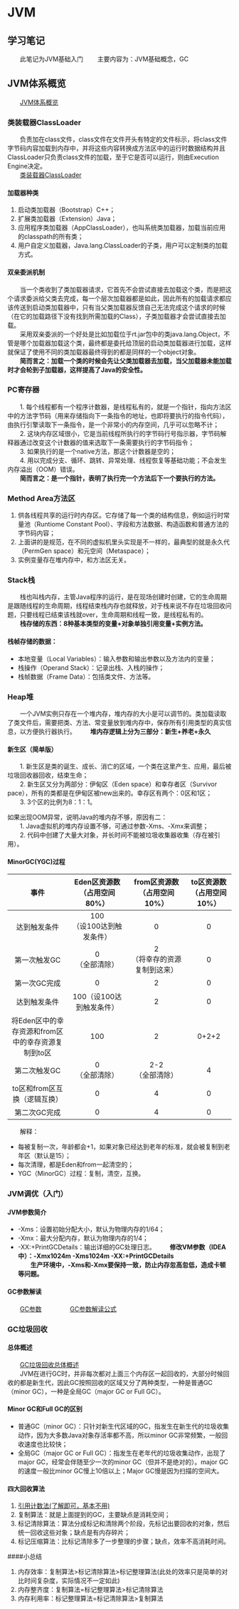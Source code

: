 # JVM

## 学习笔记
  &emsp;&emsp;此笔记为JVM基础入门
  &emsp;&emsp;主要内容为：JVM基础概念，GC

## JVM体系概览
  &emsp;&emsp;[JVM体系概览](https://gitee.com/a1031749665/learning_code_warehouse/blob/master/jvm/image/JVM%E4%BD%93%E7%B3%BB%E6%A6%82%E8%A7%88.png)
  
### 类装载器ClassLoader
  &emsp;&emsp;负责加在class文件，class文件在文件开头有特定的文件标示，将class文件字节码内容加载到内存中，并将这些内容转换成方法区中的运行时数据结构并且ClassLoader只负责class文件的加载，至于它是否可以运行，则由Execution Engine决定。  
  &emsp;&emsp;[类装载器ClassLoader](https://gitee.com/a1031749665/learning_code_warehouse/blob/master/jvm/image/ClassLoader.png)
  
  #### 加载器种类
  1. 启动类加载器（Bootstrap）C++；
  2. 扩展类加载器（Extension）Java；
  3. 应用程序类加载器（AppClassLoader），也叫系统类加载器，加载当前应用的classpath的所有类；
  4. 用户自定义加载器，Java.lang.ClassLoader的子类，用户可以定制类的加载方式。
  
  #### 双亲委派机制
  &emsp;&emsp;当一个类收到了类加载器请求，它首先不会尝试直接去加载这个类，而是把这个请求委派给父类去完成，每一个层次加载器都是如此，因此所有的加载请求都应该传送到启动类加载器中，只有当父类加载器反馈自己无法完成这个请求的时候（在它的加载路径下没有找到所需加载的Class），子类加载器才会尝试直接去加载。  
  &emsp;&emsp;采用双亲委派的一个好处是比如加载位于rt.jar包中的类java.lang.Object，不管是哪个加载器加载这个类，最终都是委托给顶层的启动类加载器进行加载，这样就保证了使用不同的类加载器最终得到的都是同样的一个object对象。  
  &emsp;&emsp;**简而言之：加载一个类的时候会先让父类加载器去加载，当父加载器未能加载时才会轮到子加载器，这样提高了Java的安全性。**

### PC寄存器
  &emsp;&emsp;1. 每个线程都有一个程序计数器，是线程私有的，就是一个指针，指向方法区中的方法字节码（用来存储指向下一条指令的地址，也即将要执行的指令代码），由执行引擎读取下一条指令，是一个非常小的内存空间，几乎可以忽略不计；  
  &emsp;&emsp;2. 这块内存区域很小，它是当前线程所执行的字节码行号指示器，字节码解释器通过改变这个计数器的值来选取下一条需要执行的字节码指令；  
  &emsp;&emsp;3. 如果执行的是一个native方法，那这个计数器是空的；  
  &emsp;&emsp;4. 用以完成分支、循环、跳转、异常处理、线程恢复等基础功能；不会发生内存溢出（OOM）错误。  
  &emsp;&emsp;**简而言之：是一个指针，表明了执行完一个方法后下一个要执行的方法。**
  
### Method Area方法区
  1. 供各线程共享的运行时内存区。它存储了每一个类的结构信息，例如运行时常量池（Runtiome Constant Pool）、字段和方法数据、构造函数和普通方法的字节码内容；
  2. 上面讲的是规范，在不同的虚拟机里头实现是不一样的，最典型的就是永久代（PermGen space）和元空间（Metaspace）；
  3. 实例变量存在堆内存中，和方法区无关。

### Stack栈
  &emsp;&emsp;栈也叫栈内存，主管Java程序的运行，是在现场创建时创建，它的生命周期是跟随线程的生命周期，线程结束栈内存也就释放，对于栈来说不存在垃圾回收问题，只要线程已结束该栈就over，生命周期和线程一致，是线程私有的。  
  &emsp;&emsp;**栈存储的东西：8种基本类型的变量+对象单独引用变量+实例方法。**

  #### 栈帧存储的数据：
   - 本地变量（Local Variables）：输入参数和输出参数以及方法内的变量；
   - 栈操作（Operand Stack）：记录出栈、入栈的操作；
   - 栈帧数据（Frame Data）：包括类文件、方法等。

### Heap堆
  &emsp;&emsp;一个JVM实例只存在一个堆内存，堆内存的大小是可以调节的。类加载读取了类文件后，需要把类、方法、常变量放到堆内存中，保存所有引用类型的真实信息，以方便执行器执行。
  &emsp;&emsp;**堆内存逻辑上分为三部分：新生+养老+永久**
  
  #### 新生区（简单版）
  &emsp;&emsp;1. 新生区是类的诞生、成长、消亡的区域，一个类在这里产生、应用，最后被垃圾回收器回收，结束生命；  
  &emsp;&emsp;2. 新生区又分为两部分：伊甸区（Eden space）和幸存者区（Survivor pace），所有的类都是在伊甸区被new出来的。幸存区有两个：0区和1区；  
  &emsp;&emsp;3. 3个区的比例为8：1：1。 
   
  如果出现OOM异常，说明Java的堆内存不够，原因有二：  
  &emsp;&emsp;1. Java虚拟机的堆内存设置不够，可通过参数-Xms、-Xmx来调整；  
  &emsp;&emsp;2. 代码中创建了大量大对象，并长时间不能被垃圾收集器收集（存在被引用）。  

  #### MinorGC(YGC)过程
  事件| Eden区资源数<br>（占用空间80%） | from区资源数<br>（占用空间10%）  | to区资源数<br>（占用空间10%） 
  :---------:|:---------:|:---------:|:---------:
  达到触发条件|100<br>（设100达到触发条件）|0|0
  第一次触发GC|0<br>（全部清除）|2<br>（将幸存的资源复制到这来）|0
  第一次GC完成|0|2|0
  达到触发条件|100（设100达到触发条件）|2|0
  将Eden区中的幸存资源和from区<br>中的幸存资源复制到to区|100|2|0+2+2
  第二次触发GC|0<br>（全部清除）|2-2<br>（全部清除）|4
  to区和from区互换（逻辑互换）|0|4|0
  第二次GC完成|0|4|0
  &emsp;&emsp;解释：  
  - 每被复制一次，年龄都会+1，如果对象已经达到老年的标准，就会被复制到老年区（默认是15）；
  - 每次清理，都是Eden和from一起清空的；
  - YGC（MinorGC）过程：复制，清空，互换。
  
### JVM调优（入门）
  #### JVM参数简介
  - -Xms：设置初始分配大小，默认为物理内存的1/64；
  - -Xmx：最大分配内存，默认为物理内存的1/4；
  - -XX:+PrintGCDetails：输出详细的GC处理日志。
  &emsp;&emsp;**修改VM参数（IDEA中）：-Xmx1024m -Xms1024m -XX:+PrintGCDetails**  
  &emsp;&emsp;**生产环境中，-Xms和-Xmx要保持一致，防止内存忽高忽低，造成卡顿等问题。**
  
  #### GC参数解读
  &emsp;&emsp;[GC参数](https://gitee.com/a1031749665/learning_code_warehouse/blob/master/jvm/image/GC参数解读.png) &emsp;&emsp;
  &emsp;&emsp;[GC参数解读公式](https://gitee.com/a1031749665/learning_code_warehouse/blob/master/jvm/image/GC参数公式.png)
  
### GC垃圾回收
  #### 总体概述
  &emsp;&emsp;[GC垃圾回收总体概述](https://gitee.com/a1031749665/learning_code_warehouse/blob/master/jvm/image/GC概述.png)  
  &emsp;&emsp;JVM在进行GC时，并非每次都对上面三个内存区一起回收的，大部分时候回收的都是新生代，因此GC按照回收的区域又分了两种类型，一种是普通GC（minor GC），一种是全局GC（major GC or Full GC）。
  
  #### Minor GC和Full GC的区别
   - 普通GC（minor GC）：只针对新生代区域的GC，指发生在新生代的垃圾收集动作，因为大多数Java对象存活率都不高，所以minor GC非常频繁，一般回收速度也比较快；
   - 全局GC（major GC or Full GC）：指发生在老年代的垃圾收集动作，出现了major GC，经常会伴随至少一次的minor GC（但并不是绝对的）。major GC的速度一般比minor GC慢上10倍以上；Major GC慢是因为扫描的空间大。
  
  #### 四大回收算法
   1. [引用计数法(了解即可，基本不用)](https://gitee.com/a1031749665/learning_code_warehouse/blob/master/jvm/image/引用计数法.png)
   2. 复制算法：就是上面提到的GC，主要缺点是消耗空间；
   3. 标记清除算法：算法分成标记和清除两个阶段，先标记出要回收的对象，然后统一回收这些对象；缺点是有内存碎片；
   4. 标记压缩算法：比标记清除多了一步整理的步骤；缺点，效率不高消耗时间。
  
  ####小总结
   1. 内存效率：复制算法>标记清除算法>标记整理算法(此处的效率只是简单的对比时间复杂度，实际情况不一定如此)
   2. 内存整齐度：复制算法=标记整理算法>标记清除算法
   3. 内存利用率：标记整理算法=标记清除算法>复制算法